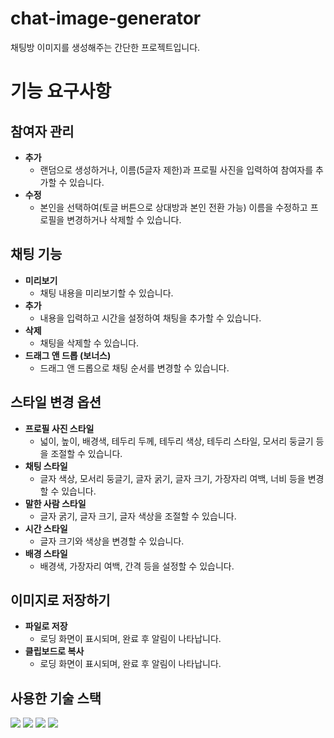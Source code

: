 # chat-image-generator

채팅방 이미지를 생성해주는 간단한 프로젝트입니다.

# 기능 요구사항

## 참여자 관리

-   **추가**
    -   랜덤으로 생성하거나, 이름(5글자 제한)과 프로필 사진을 입력하여 참여자를 추가할 수 있습니다.
-   **수정**
    -   본인을 선택하여(토글 버튼으로 상대방과 본인 전환 가능) 이름을 수정하고 프로필을 변경하거나 삭제할 수 있습니다.

## 채팅 기능

-   **미리보기**
    -   채팅 내용을 미리보기할 수 있습니다.
-   **추가**
    -   내용을 입력하고 시간을 설정하여 채팅을 추가할 수 있습니다.
-   **삭제**
    -   채팅을 삭제할 수 있습니다.
-   **드래그 앤 드롭 (보너스)**
    -   드래그 앤 드롭으로 채팅 순서를 변경할 수 있습니다.

## 스타일 변경 옵션

-   **프로필 사진 스타일**
    -   넓이, 높이, 배경색, 테두리 두께, 테두리 색상, 테두리 스타일, 모서리 둥글기 등을 조절할 수 있습니다.
-   **채팅 스타일**
    -   글자 색상, 모서리 둥글기, 글자 굵기, 글자 크기, 가장자리 여백, 너비 등을 변경할 수 있습니다.
-   **말한 사람 스타일**
    -   글자 굵기, 글자 크기, 글자 색상을 조절할 수 있습니다.
-   **시간 스타일**
    -   글자 크기와 색상을 변경할 수 있습니다.
-   **배경 스타일**
    -   배경색, 가장자리 여백, 간격 등을 설정할 수 있습니다.

## 이미지로 저장하기

-   **파일로 저장**
    -   로딩 화면이 표시되며, 완료 후 알림이 나타납니다.
-   **클립보드로 복사**
    -   로딩 화면이 표시되며, 완료 후 알림이 나타납니다.

## 사용한 기술 스택

<div>
  <img src="https://img.shields.io/badge/next.js-000000?style=for-the-badge&logo=next.js&logoColor=white" /> 
  <img src="https://img.shields.io/badge/javascript-F7DF1E?style=for-the-badge&logo=javascript&logoColor=black" /> 
  <img src="https://img.shields.io/badge/typescript-3178C6?style=for-the-badge&logo=typescript&logoColor=white" />
  <img src="https://img.shields.io/badge/tailwindcss-06B6D4?style=for-the-badge&logo=tailwindcss&logoColor=white" />
</div>
